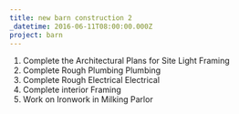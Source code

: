 ```yaml
---
title: new barn construction 2
_datetime: 2016-06-11T08:00:00.000Z
project: barn
---
```



1. Complete the Architectural Plans for Site Light Framing
2. Complete Rough Plumbing Plumbing
3. Complete Rough Electrical Electrical
4. Complete interior Framing
5. Work on Ironwork in Milking Parlor